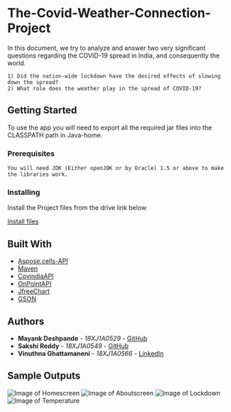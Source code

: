 # The-Covid-Weather-Connection-Project

In this document, we try to analyze and answer two very significant questions regarding the COVID-19 spread in India, and consequently the world.
```
1) Did the nation-wide lockdown have the desired effects of slowing down the spread?
2) What role does the weather play in the spread of COVID-19?
```

## Getting Started

To use the app you will need to export all the required jar files into the CLASSPATH path in Java-home.

### Prerequisites
```
You will need JDK (Either openJDK or by Oracle) 1.5 or above to make the libraries work.
```
### Installing

Install the Project files from the drive link below

[Install files](https://drive.google.com/open?id=1mc-ZumjKQjCIjH3BLAGhomzfBSCqJjwG)

## Built With

* [Aspose.cells-API](https://github.com/aspose-cells/Aspose.Cells-for-Java) 
* [Maven](https://maven.apache.org/) 
* [CovindiaAPI](https://v1.api.covindia.com/covindia-raw-data)
* [OnPointAPI](https://api.weathersource.com/)
* [JfreeChart](http://www.jfree.org/)
* [GSON](https://github.com/google/gson)

## Authors

* **Mayank Deshpande** - *18XJ1A0529* - [GitHub](https://github.com/mayank-pq2q4)
* **Sakshi Reddy** - *18XJ1A0549* - [GitHub](https://github.com/SakshiReddy)
* **Vinuthna Ghattamaneni** - *18XJ1A0566* - [LinkedIn](https://github.com/404)

## Sample Outputs
![Image of Homescreen](https://octodex.github.com/images/yaktocat.png)
![Image of Aboutscreen](https://octodex.github.com/images/yaktocat.png)
![Image of Lockdown](https://octodex.github.com/images/yaktocat.png)
![Image of Temperature](https://octodex.github.com/images/yaktocat.png)


